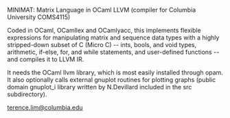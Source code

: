 MINIMAT: Matrix Language in OCaml LLVM (compiler for Columbia University COMS4115)

Coded in OCaml, OCamllex and OCamlyacc, this implements flexible expressions 
for manipulating matrix and sequence data types with a highly stripped-down
subset of C (Micro C) -- ints, bools, and void types, arithmetic, if-else, for,
and while statements, and user-defined functions -- and compiles it to LLVM IR.

It needs the OCaml llvm library, which is most easily installed through opam.
It also optionally calls external gnuplot routines for plotting graphs (public 
domain gnuplot_i library written by N.Devillard included in the src subdirectory).

terence.lim@columbia.edu
